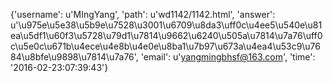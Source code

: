 {'username': u'MIngYang', 'path': u'wd1142/1142.html', 'answer': u'\u975e\u5e38\u5b9e\u7528\u3001\u6709\u8da3\uff0c\u4ee5\u540e\u81ea\u5df1\u60f3\u5728\u79d1\u7814\u9662\u6240\u505a\u7814\u7a76\uff0c\u5e0c\u671b\u4ece\u4e8b\u4e0e\u8ba1\u7b97\u673a\u4ea4\u53c9\u7684\u8bfe\u9898\u7814\u7a76', 'email': u'yangmingbhsf@163.com', 'time': '2016-02-23:07:39:43'}
